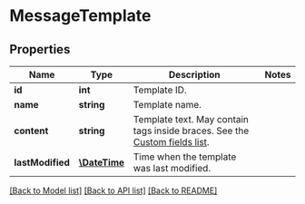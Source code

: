 # MessageTemplate

## Properties
Name | Type | Description | Notes
------------ | ------------- | ------------- | -------------
**id** | **int** | Template ID. | 
**name** | **string** | Template name. | 
**content** | **string** | Template text. May contain tags inside braces. See the [Custom fields list](http://docs.textmagictesting.com/#section/Custom-fields-list-(Merge-tags)). | 
**lastModified** | [**\DateTime**](\DateTime.md) | Time when the template was last modified. | 

[[Back to Model list]](../README.md#documentation-for-models) [[Back to API list]](../README.md#documentation-for-api-endpoints) [[Back to README]](../README.md)


